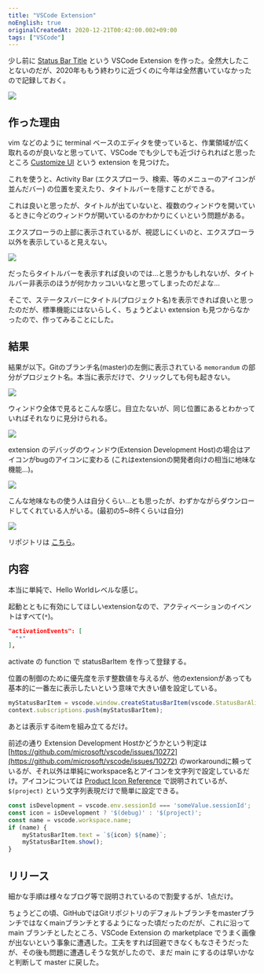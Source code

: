 ```yaml
---
title: "VSCode Extension"
noEnglish: true
originalCreatedAt: 2020-12-21T00:42:00.002+09:00
tags: ["VSCode"]
---
```

少し前に [Status Bar Title](https://marketplace.visualstudio.com/items?itemName=ksoichiro.vscode-status-bar-title) という VSCode Extension を作った。全然大したことないのだが、2020年ももう終わりに近づくのに今年は全然書いていなかったので記録しておく。

![](/img/2020-12-vscode-extension_1.png)

<!--more-->

## 作った理由

vim などのように terminal ベースのエディタを使っていると、作業領域が広く取れるのが良いなと思っていて、VSCode でも少しでも近づけられればと思ったところ [Customize UI](https://marketplace.visualstudio.com/items?itemName=iocave.customize-ui) という extension を見つけた。

これを使うと、Activity Bar (エクスプローラ、検索、等のメニューのアイコンが並んだバー) の位置を変えたり、タイトルバーを隠すことができる。

これは良いと思ったが、タイトルが出ていないと、複数のウィンドウを開いているときに今どのウィンドウが開いているのかわかりにくいという問題がある。

エクスプローラの上部に表示されているが、視認しにくいのと、エクスプローラ以外を表示していると見えない。

![](/img/2020-12-vscode-extension_2.png)

だったらタイトルバーを表示すれば良いのでは…と思うかもしれないが、タイトルバー非表示のほうが何かカッコいいなと思ってしまったのだよな…

そこで、ステータスバーにタイトル(プロジェクト名)を表示できれば良いと思ったのだが、標準機能にはないらしく、ちょうどよい extension も見つからなかったので、作ってみることにした。

## 結果

結果が以下。Gitのブランチ名(master)の左側に表示されている `memorandum` の部分がプロジェクト名。本当に表示だけで、クリックしても何も起きない。

![](/img/2020-12-vscode-extension_3.png)

ウィンドウ全体で見るとこんな感じ。目立たないが、同じ位置にあるとわかっていればそれなりに見分けられる。

![](/img/2020-12-vscode-extension_4.png)

extension のデバッグのウィンドウ(Extension Development Host)の場合はアイコンがbugのアイコンに変わる (これはextensionの開発者向けの相当に地味な機能…)。

![](/img/2020-12-vscode-extension_5.png)

こんな地味なもの使う人は自分くらい…とも思ったが、わずかながらダウンロードしてくれている人がいる。(最初の5~8件くらいは自分)

![](/img/2020-12-vscode-extension_6.png)

リポジトリは [こちら](https://github.com/ksoichiro/vscode-status-bar-title)。

## 内容

本当に単純で、Hello Worldレベルな感じ。

起動とともに有効にしてほしいextensionなので、アクティベーションのイベントはすべて(`*`)。

```json
"activationEvents": [
  "*"
],
```

activate の function で statusBarItem を作って登録する。

位置の制御のために優先度を示す整数値を与えるが、他のextensionがあっても基本的に一番左に表示したいという意味で大きい値を設定している。

```js
myStatusBarItem = vscode.window.createStatusBarItem(vscode.StatusBarAlignment.Left, 10000);
context.subscriptions.push(myStatusBarItem);
```

あとは表示するitemを組み立てるだけ。

前述の通り Extension Development Hostかどうかという判定は [https://github.com/microsoft/vscode/issues/10272](https://github.com/microsoft/vscode/issues/10272) のworkaroundに頼っているが、それ以外は単純にworkspace名とアイコンを文字列で設定しているだけ。アイコンについては [Product Icon Reference](https://code.visualstudio.com/api/references/icons-in-labels) で説明されているが、 `$(project)` という文字列表現だけで簡単に設定できる。

```js
const isDevelopment = vscode.env.sessionId === 'someValue.sessionId';
const icon = isDevelopment ? '$(debug)' : '$(project)';
const name = vscode.workspace.name;
if (name) {
	myStatusBarItem.text = `${icon} ${name}`;
	myStatusBarItem.show();
}
```

## リリース

細かな手順は様々なブログ等で説明されているので割愛するが、1点だけ。

ちょうどこの頃、GitHubではGitリポジトリのデフォルトブランチをmasterブランチではなくmainブランチとするようになった頃だったのだが、これに沿って main ブランチとしたところ、VSCode Extension の marketplace でうまく画像が出ないという事象に遭遇した。工夫をすれば回避できなくもなさそうだったが、その後も問題に遭遇しそうな気がしたので、まだ main にするのは早いかなと判断して master に戻した。
